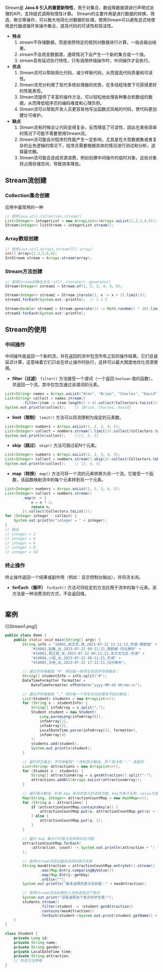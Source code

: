 Stream是 **Java 8 引入的重要新特性**，用于对集合、数组等数据源进行声明式处理的API，支持链式调用和惰性计算。
Stream的主要作用是进行数据的转换、筛选、聚合等操作，可以极大地简化对数据的处理。使用Stream可以避免显式地使用迭代器或循环来操作集合，提高代码的可读性和简洁性。
- **特点**
	1. stream不存储数据，而是按照特定的规则对数据进行计算，一般会输出结果。
	2. stream不会改变数据源，通常情况下会产生一个新的集合或一个值。
	3. stream具有延迟执行特性，只有调用终端操作时，中间操作才会执行。
- **优点**
	1. Stream流可以帮助简化代码，减少样板代码，从而提高代码质量和可读性。
	2. Stream流充分利用了现代多核处理器的优势，在多线程场景下可获得更好的性能表现。
	3. Stream流提供了丰富的操作方法，可以轻松地处理各种集合和数组的数据，从而降低程序员的编码难度和心理负担。
	4. Stream流可以帮助开发人员更容易地写出函数式风格的代码，使代码更加健壮可维护。
- **缺点**
	1. Stream流有时候会让代码变得复杂，反而降低了可读性，因此在某些简单的情况下可能不需要使用Stream流。
	2. Stream流可能会对程序的性能产生一定影响，尤其是在大型数据集或者复杂的业务逻辑的情况下，程序员需要根据具体的情况进行测试和分析，选择最优解。
	3. Stream流可能会造成资源浪费，例如创建中间操作的临时对象，这些对象将占用存储空间，导致效率降低。

## Stream流创建
### Collection集合创建
应用中最常用的一种
```java
// 使用java.util.Collection.stream()
List<Integer> integerList = new ArrayList<>(Arrays.asList(1,2,3,4,5));  
Stream<Integer> listStream = integerList.stream();
```
### Array数组创建
```java
// 使用java.util.Arrays.stream(T[] array)
int[] array={1,3,5,6,8};
IntStream stream = Arrays.stream(array);
```
### Stream方法创建
```java
// 使用Stream的静态方法：of()、iterate()、generate()
Stream<Integer> stream1 = Stream.of(1, 2, 3, 4, 5, 6);

Stream<Integer> stream2 = Stream.iterate(1, x -> x + 2).limit(3);  
stream2.forEach(System.out::println);  // 1 3 5
  
Stream<Double> stream3 = Stream.generate(() -> Math.random() * 10).limit(5);  
stream3.forEach(System.out::println);
```

## Stream的使用
### 中间操作
中间操作是返回一个新的流，并在返回的流中包含所有之前的操作结果。它们总是延迟计算，这意味着它们只会在终止操作时执行，这样可以最大限度地优化资源使用。
- **filter（过滤）**
	`filter()` 方法接受一个谓词（一个返回 `boolean` 值的函数），并返回一个流，其中仅包含通过该谓词的元素。
```java
List<String> names = Arrays.asList("Alex", "Brian", "Charles", "David");  
List<String> collect = names.stream()  
        .filter(item -> item.length() > 4).collect(Collectors.toList());  
System.out.println(collect);    // [Brian, Charles, David]
```
- **limit（限制）**
	`limit()` 方法可以将流限制为指定的元素数。
```java
List<Integer> numbers = Arrays.asList(1, 2, 3, 4, 5);  
List<Integer> collect = numbers.stream().limit(3).collect(Collectors.toList());  
System.out.println(collect);    //[1, 2, 3]
```
- **skip（跳过）**
	`skip()` 方法可跳过前N个元素。
```java
List<Integer> numbers = Arrays.asList(1, 2, 3, 4, 5);  
List<Integer> collect = numbers.stream().skip(2).collect(Collectors.toList());  
System.out.println(collect);    // [3, 4, 5]
```
- **map（转换）**
	`map()` 方法可将一个流的元素转换为另一个流。它接受一个函数，该函数映射流中的每个元素转到另一个元素。
```java
List<Integer> numbers = Arrays.asList(1, 2, 3, 4, 5);  
List<Integer> collect = numbers.stream()  
        .map(n -> {  
            n = n * 2;  
            return n;  
        }).collect(Collectors.toList());  
for (Integer integer : collect) {  
    System.out.println("integer = " + integer);  
}  
// 输出  
// integer = 2  
// integer = 4  
// integer = 6  
// integer = 8  
// integer = 10
```

### 终止操作
终止操作返回一个结果或副作用（例如：显示控制台输出），并将流关闭。
- **forEach（循环）**
	`forEach()` 方法可将给定的方法应用于流中的每个元素。该方法是一种消费流的方式，不会返回值。
```java

```
## 案例
![[Stream1.png]]
```java
public class Demo {  
    public static void main(String[] args) {  
        String info = "10001,张无忌,男,2023-07-22 11:11:12,东湖-黄鹤楼" +  
	        "#10002,赵敏,女,2023-07-22 09:11:21,黄鹤楼-归元禅寺" +  
	        "#10003,周芷若,女,2023-07-22 04:11:21,木兰文化区-东湖" +  
	        "#10004,小昭,女,2023-07-22 08:11:21,东湖" +  
	        "#10005,灭绝,女,2023-07-22 17:11:21,归元禅寺";
	        
        // 通过字符串截取 "#" 得到每一条学生信息字符串数组；  
        String[] studentInfo = info.split("#");  
        DateTimeFormatter formatter = 
	        DateTimeFormatter.ofPattern("yyyy-MM-dd HH:mm:ss");  
        
        // 通过字符串截取 "," 得到每一个学生对应的属性字段的数组；  
        List<Student> students = new ArrayList<>();  
        for (String s : studentInfo) {  
            String[] infoArray = s.split(",");  
            Student student = new Student(
	            Long.parseLong(infoArray[0]), 
	            infoArray[1], 
	            infoArray[2], 
	            LocalDateTime.parse(infoArray[3], formatter), 
	            infoArray[4]
            );  
            students.add(student);  
            System.out.println(student);  
        }  
        
        // 遍历学生集合，字符串截取"-"得到景点数组，多个景点用 "-" 连接的  
        List<String> attractions = new ArrayList<>();  
        for (Student s : students) {  
            String[] attractionArray = s.getAttraction().split("-");  
            attractions.addAll(Arrays.asList(attractionArray));  
        }  
        
        // 遍历景点数组，利用 map 来完成景点的选择次数，key为景点名称，value为景点次数  
        Map<String, Integer> attractionCountMap = new HashMap<>();  
        for (String a : attractions) {  
            if (attractionCountMap.containsKey(a)) {  
                attractionCountMap.put(a, attractionCountMap.get(a) + 1);  
            } else {  
                attractionCountMap.put(a, 1);  
            }  
        }  
        
        // 遍历 map 集合打印景点名称和对应次数  
        attractionCountMap.forEach(
	        (attraction, count) -> System.out.println(attraction + ": " + count)
        );  
        
        // 使用stream流找出最多选择的景点名称  
        String maxAttraction = attractionCountMap.entrySet().stream()  
                .max(Map.Entry.comparingByValue())  
                .map(Map.Entry::getKey)  
                .orElse("");  
        System.out.println("最多选择的景点名称是：" + maxAttraction);  
  
        // 使用stream流找出哪些人没有选择这个景点  
        System.out.print("没有选择这个景点的学生是:");  
        students.stream()  
                .filter(student -> !student.getAttraction()  
                .contains(maxAttraction))  
                .forEach(student->System.out.print(student.getName() + " "));  
    }  
}  
  
class Student {  
    private Long id;  
    private String name;  
    private String gender;  
    private LocalDateTime time;  
    private String attraction;  
	// 构造方法等略
}
```